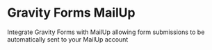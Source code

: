 # Gravity Forms MailUp
Integrate Gravity Forms with MailUp allowing form submissions to be automatically sent to your MailUp account
